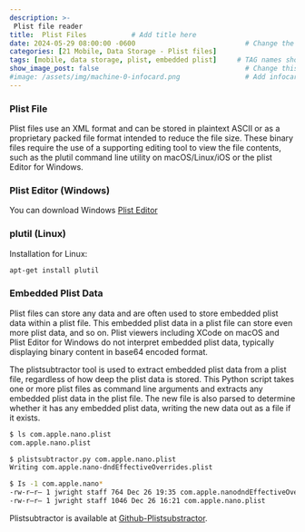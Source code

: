 ```yaml
---
description: >-
 Plist file reader
title:  Plist Files           # Add title here
date: 2024-05-29 08:00:00 -0600                           # Change the date to match completion date
categories: [21 Mobile, Data Storage - Plist files]                     # Change Templates to Writeup
tags: [mobile, data storage, plist, embedded plist]     # TAG names should always be lowercase; replace template with writeup, and add relevant tags
show_image_post: false                                    # Change this to true
#image: /assets/img/machine-0-infocard.png                # Add infocard image here for post preview image
---
```


### Plist File

Plist files use an XML format and can be stored in plaintext ASCII or as a proprietary packed file format intended to reduce the file size. These binary files require the use of a supporting editing tool to view the file contents, such as the plutil command line utility on macOS/Linux/iOS or the plist Editor for Windows.

### Plist Editor (Windows)

You can download Windows [Plist Editor](http://www.icopybot.com/plist-editor.htm)

### plutil (Linux)

Installation for Linux:

```bash
apt-get install plutil
```

### Embedded Plist Data

Plist files can store any data and are often used to store embedded plist data within a plist file. This embedded plist data in a plist file can store even more plist data, and so on. Plist viewers including XCode on macOS and Plist Editor for Windows do not interpret embedded plist data, typically displaying binary content in base64 encoded format.

The plistsubtractor tool is used to extract embedded plist data from a plist file, regardless of how deep the plist data is stored. This Python script takes one or more plist files as command line arguments and extracts any embedded plist data in the plist file. The new file is also parsed to determine whether it has any embedded plist data, writing the new data out as a file if it exists.

```bash
$ ls com.apple.nano.plist
com.apple.nano.plist

$ plistsubtractor.py com.apple.nano.plist
Writing com.apple.nano-dndEffectiveOverrides.plist

$ Is -1 com.apple.nano*
-rw-r—r— 1 jwright staff 764 Dec 26 19:35 com.apple.nanodndEffectiveOverrides.plist
-rw-r—r— 1 jwright staff 1046 Dec 26 16:21 com.apple.nano.plist
```

Plistsubtractor is available at [Github-Plistsubstractor](https://github.com/joswrlght/plistsubtractor).


